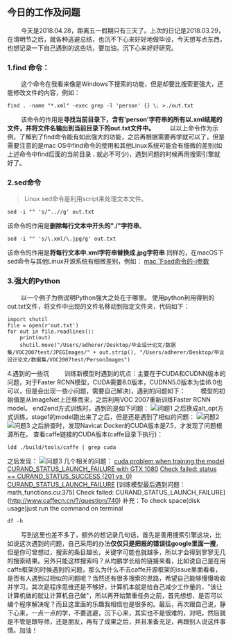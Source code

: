 ## 今日的工作及问题
&nbsp;&nbsp;&nbsp;&nbsp;&nbsp;&nbsp;&nbsp;&nbsp;今天是2018.04.28，距离五一假期只有三天了。上次的日记是2018.03.29，在清明节之后，就各种逃避总结，也沉不下心来好好地做毕设，今天想写点东西，也想记录一下自己遇到的这些坑，要加油，沉下心来好好研究。

### 1.find 命令：
&nbsp;&nbsp;&nbsp;&nbsp;&nbsp;&nbsp;&nbsp;&nbsp;这个命令在我看来像是Windows下搜索的功能，但是却要比搜索更强大，还能修改文件的内容，例如：
```shell
find . -name "*.xml" -exec grep -l 'person' {} \; >./out.txt
```
&nbsp;&nbsp;&nbsp;&nbsp;&nbsp;&nbsp;&nbsp;&nbsp;该命令的作用是**寻找当前目录下，含有'person'字符串的所有以.xml结尾的文件，并将文件名输出到当前目录下的out.txt文件中。**
&nbsp;&nbsp;&nbsp;&nbsp;&nbsp;&nbsp;&nbsp;&nbsp;以以上命令作为示例，了解到了find命令能有如此强大的功能，之后再根据需要再学就可以了，但是需要注意的是mac OS中find命令的使用和其他Linux系统可能会有细微的差别(如上述命令中find后面的当前目录 **.** 就必不可少)，遇到问题的时候再用搜索引擎就好了。

### 2.sed命令
>Linux sed命令是利用script来处理文本文件。

```shell
sed -i "" 's/^..//g' out.txt
```
该命令的作用是**删除每行文本中开头的"./"字符串**。
```shell
sed -i "" 's/\.xml/\.jpg/g' out.txt
```
该命令的作用是**将每行文本中.xml字符串替换成.jpg字符串**
同样的，在macOS下sed命令与其他Linux开源系统有细微差别，例如：
[mac 下sed命令的-i参数](https://blog.csdn.net/dawn_moon/article/details/8547408)
### 3.强大的Python
&nbsp;&nbsp;&nbsp;&nbsp;&nbsp;&nbsp;&nbsp;&nbsp;以一个例子为例说明Python强大之处在于哪里。
使用python利用得到的out.txt文件，将文件中出现的文件名移动到指定文件夹，代码如下：
```python3
import shutil
file = open(r'out.txt')
for out in file.readlines():
    print(out)
    shutil.move("/Users/adherer/Desktop/毕业设计论文/数据集/VOC2007test/JPEGImages/" + out.strip(), "/Users/adherer/Desktop/毕业设计论文/数据集/VOC2007test/PersonImages")
```
4.遇到的一些坑
&nbsp;&nbsp;&nbsp;&nbsp;&nbsp;&nbsp;&nbsp;&nbsp;训练新模型时遇到的坑点：主要在于CUDA和CUDNN版本的问题，对于Faster RCNN模型，CUDA需要8.0版本，CUDNN5.0版本为佳(6.0也可以，但是会出现一些小问题，需要自己解决)，遇到的问题如下：
&nbsp;&nbsp;&nbsp;&nbsp;&nbsp;&nbsp;&nbsp;&nbsp;模型的初始值是从ImageNet上迁移而来，之后利用VOC 2007重新训练Faster RCNN model。
end2end方式训练时，遇到的是如下问题：
![问题1](/Users/adherer/Desktop/问题1.jpg)
之后换成alt_opt方式训练，stage1的model跑出来了之后，但是还是遇到了相似的问题：
![问题2](/Users/adherer/Desktop/问题2.jpg)
![问题3](/Users/adherer/Desktop/问题3.jpg)
之后排查时，发现Navicat Docker的CUDA版本是7.5，才发现了问题根源所在。
查看caffe链接的CUDA版本(caffe目录下执行)：
```shell
ldd ./build/tools/caffe | grep cuda
```
之后发现：
![问题3](/Users/adherer/Desktop/解决.jpg)
几个相关的问题：
[cuda problem when training the model](https://github.com/BVLC/caffe/issues/2417)
[CURAND_STATUS_LAUNCH_FAILURE with GTX 1080](https://github.com/BVLC/caffe/issues/4324)
[Check failed: status == CURAND_STATUS_SUCCESS (201 vs. 0) CURAND_STATUS_LAUNCH_FAILURE](https://github.com/piiswrong/dec/issues/13)
[训练模型最后遇到问题：math_functions.cu:375] Check failed: CURAND_STATUS_LAUNCH_FAILURE](http://www.caffecn.cn/?/question/740)
补充：To check space(disk usage)just run the command on terminal
```
df -h
```
&nbsp;&nbsp;&nbsp;&nbsp;&nbsp;&nbsp;&nbsp;&nbsp;写到这里也差不多了，额外的想记录几句话，首先是善用搜索引擎这块，比如说这次遇到的问题，自己采用的办法**仅仅只是把报的错误往google里面一搜**，但是你可曾想过，搜索的条目越长，关键字可能也就越多，所以才会得到寥寥无几的搜索结果。另外只能这样搜索吗？从均鹏学长给的链接来看，比如说自己是在用caffe框架的时候遇到的问题，那么为什么不去caffe开源框架的issue里面看看，是否有人遇到过相似的问题呢？当然还有很多搜索的思路，希望自己能够慢慢吸收并学习。其次是程序思维还是不够好，计算机本就是给自己减少工作量的，"该让计算机做的就让计算机自己做"，所以再开始繁重任务之前，首先想想，是否可以编个程序解决呢？而且这里面的乐趣我相信也是很多的。最后，再次跟自己说，静下心来，一点一点的学，不要逃避，沉下心来，其实也不是很难的，对吧。然后就是不管是跟导师，还是朋友，再有了成果之后，并且准备充足，再跟别人说这件事情。加油！